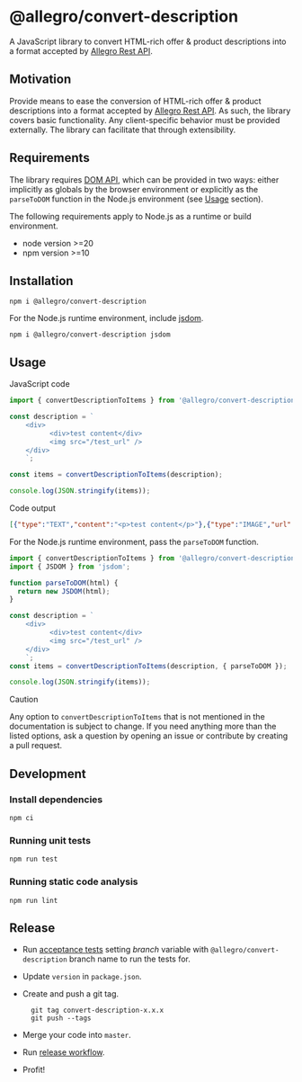 # @allegro/convert-description

A JavaScript library to convert HTML-rich offer & product descriptions into a format accepted by [Allegro Rest API].

## Motivation

Provide means to ease the conversion of HTML-rich offer & product descriptions into a format accepted by [Allegro Rest API].
As such, the library covers basic functionality. Any client-specific behavior must be provided externally. The
library can facilitate that through extensibility.

## Requirements

The library requires [DOM API], which can be provided in two ways: either implicitly
as globals by the browser environment or explicitly as the `parseToDOM` function in the Node.js environment (see
[Usage](#usage) section).

The following requirements apply to Node.js as a runtime or build environment.

* node version >=20
* npm version >=10

## Installation

```shell
npm i @allegro/convert-description
```

For the Node.js runtime environment, include [jsdom].

```shell
npm i @allegro/convert-description jsdom
```

## Usage

JavaScript code

```javascript
import { convertDescriptionToItems } from '@allegro/convert-description';

const description = `
    <div>
          <div>test content</div>
          <img src="/test_url" />
    </div>
    `;

const items = convertDescriptionToItems(description);

console.log(JSON.stringify(items));
```

Code output

```json
[{"type":"TEXT","content":"<p>test content</p>"},{"type":"IMAGE","url":"/test_url"}]
```

For the Node.js runtime environment, pass the `parseToDOM` function.

```javascript
import { convertDescriptionToItems } from '@allegro/convert-description';
import { JSDOM } from 'jsdom';

function parseToDOM(html) {
  return new JSDOM(html);
}

const description = `
    <div>
          <div>test content</div>
          <img src="/test_url" />
    </div>
    `;
const items = convertDescriptionToItems(description, { parseToDOM });

console.log(JSON.stringify(items));
```

> [!CAUTION]
> Any option to `convertDescriptionToItems` that is not mentioned in the documentation is subject to change. If you
> need anything more than the listed options, ask a question by opening an issue or contribute by creating a pull
> request.

## Development

### Install dependencies

```shell
npm ci
```

### Running unit tests

```shell
npm run test
```

### Running static code analysis

```shell
npm run lint
```

## Release

* Run [acceptance tests] setting *branch* variable with `@allegro/convert-description` branch name to run the tests for.
* Update `version` in `package.json`.
* Create and push a git tag.

  ```shell
    git tag convert-description-x.x.x
    git push --tags
    ```

* Merge your code into `master`.
* Run [release workflow].
* Profit!

[Allegro Rest API]: https://developer.allegro.pl/tutorials/list-offer-assigned-product-one-request-D7Kj9M71Bu6
[DOM API]: https://developer.mozilla.org/en-US/docs/Web/API/Document_Object_Model
[jsdom]: https://github.com/jsdom/jsdom
[acceptance tests]: https://github.com/allegro-internal/convert-description-acceptance-tests/actions/workflows/tests.yml
[release workflow]: https://github.com/allegro-internal/convert-description/actions/workflows/release.yml
